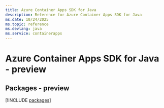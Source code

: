 ```yaml
---
title: Azure Container Apps SDK for Java
description: Reference for Azure Container Apps SDK for Java
ms.date: 10/24/2025
ms.topic: reference
ms.devlang: java
ms.service: containerapps
---
```

# Azure Container Apps SDK for Java - preview
## Packages - preview
[!INCLUDE [packages](container-apps-index.md)]